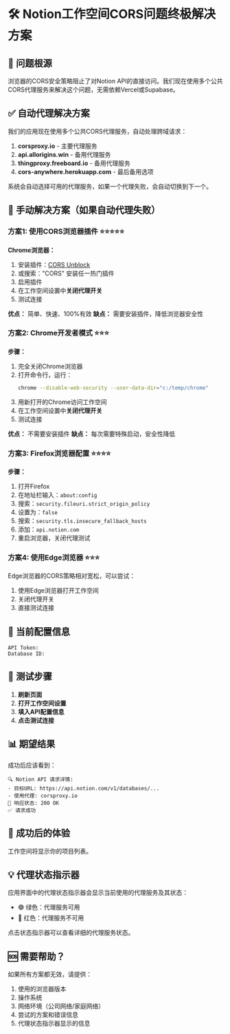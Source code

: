 # 🛠️ Notion工作空间CORS问题终极解决方案

## 🚨 问题根源
浏览器的CORS安全策略阻止了对Notion API的直接访问。我们现在使用多个公共CORS代理服务来解决这个问题，无需依赖Vercel或Supabase。

## ✅ 自动代理解决方案

我们的应用现在使用多个公共CORS代理服务，自动处理跨域请求：

1. **corsproxy.io** - 主要代理服务
2. **api.allorigins.win** - 备用代理服务
3. **thingproxy.freeboard.io** - 备用代理服务
4. **cors-anywhere.herokuapp.com** - 最后备用选项

系统会自动选择可用的代理服务，如果一个代理失败，会自动切换到下一个。

## 🔄 手动解决方案（如果自动代理失败）

### 方案1: 使用CORS浏览器插件 ⭐️⭐️⭐️⭐️⭐️

**Chrome浏览器：**
1. 安装插件：[CORS Unblock](https://chrome.google.com/webstore/detail/cors-unblock/lfhmikememgdcahcdlaciloancbhjino)
2. 或搜索："CORS" 安装任一热门插件
3. 启用插件
4. 在工作空间设置中**关闭代理开关**
5. 测试连接

**优点：** 简单、快速、100%有效
**缺点：** 需要安装插件，降低浏览器安全性

### 方案2: Chrome开发者模式 ⭐️⭐️⭐️

**步骤：**
1. 完全关闭Chrome浏览器
2. 打开命令行，运行：
   ```bash
   chrome --disable-web-security --user-data-dir="c:/temp/chrome"
   ```
3. 用新打开的Chrome访问工作空间
4. 在工作空间设置中**关闭代理开关**
5. 测试连接

**优点：** 不需要安装插件
**缺点：** 每次需要特殊启动，安全性降低

### 方案3: Firefox浏览器配置 ⭐️⭐️⭐️⭐️

**步骤：**
1. 打开Firefox
2. 在地址栏输入：`about:config`
3. 搜索：`security.fileuri.strict_origin_policy`
4. 设置为：`false`
5. 搜索：`security.tls.insecure_fallback_hosts`
6. 添加：`api.notion.com`
7. 重启浏览器，关闭代理测试

### 方案4: 使用Edge浏览器 ⭐️⭐️⭐️

Edge浏览器的CORS策略相对宽松，可以尝试：
1. 使用Edge浏览器打开工作空间
2. 关闭代理开关
3. 直接测试连接

## 🎯 当前配置信息

```
API Token: 
Database ID: 
```

## 🔧 测试步骤

1. **刷新页面**
2. **打开工作空间设置**
3. **填入API配置信息**
4. **点击测试连接**

## 📊 期望结果

成功后应该看到：
```
🔍 Notion API 请求详情:
- 目标URL: https://api.notion.com/v1/databases/...
- 使用代理: corsproxy.io
📡 响应状态: 200 OK
✅ 请求成功
```

## 🎉 成功后的体验

工作空间将显示你的项目列表。

## 💡 代理状态指示器

应用界面中的代理状态指示器会显示当前使用的代理服务及其状态：
- 🟢 绿色：代理服务可用
- 🔴 红色：代理服务不可用

点击状态指示器可以查看详细的代理服务状态。

## 🆘 需要帮助？

如果所有方案都无效，请提供：
1. 使用的浏览器版本
2. 操作系统
3. 网络环境（公司网络/家庭网络）
4. 尝试的方案和错误信息
5. 代理状态指示器显示的信息